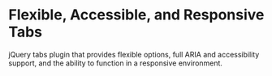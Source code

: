 Flexible, Accessible, and Responsive Tabs
========

jQuery tabs plugin that provides flexible options, full ARIA and accessibility support, and the ability to function in a responsive environment.

